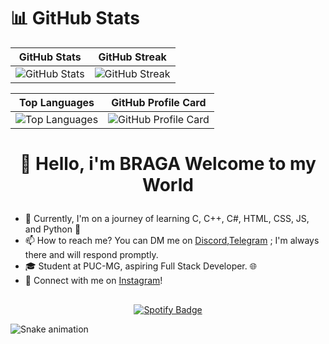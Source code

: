 # 📊 GitHub Stats
| GitHub Stats | GitHub Streak |
|--------------|---------------|
| ![GitHub Stats](https://github-readme-stats.vercel.app/api?username=bragadz&theme=radical&hide_border=false&include_all_commits=true&count_private=true) | ![GitHub Streak](https://github-readme-streak-stats.herokuapp.com/?user=bragadz&theme=radical&hide_border=false) |

| Top Languages | GitHub Profile Card |
|---------------|---------------------|
| ![Top Languages](https://github-readme-stats.vercel.app/api/top-langs/?username=bragadz&theme=radical&hide_border=false&include_all_commits=true&count_private=true&layout=compact) | ![GitHub Profile Card](http://github-profile-summary-cards.vercel.app/api/cards/profile-details?username=bragadz&theme=radical) |

# <p align="center">👋 Hello, i'm BRAGA Welcome to my World </p>

- 🌱 Currently, I'm on a journey of learning C, C++, C#, HTML, CSS, JS, and Python 🚀
- 📫 How to reach me? You can DM me on [Discord](https://discordapp.com/users/1057518718378324009),[Telegram](https://t.me/Bragadzz) ; I'm always there and will respond promptly.
- 🎓 Student at PUC-MG, aspiring Full Stack Developer. 🌐
- 🔗 Connect with me on [Instagram](https://www.instagram.com/bragadzz/)!

##

<p align="center">
    <a href="https://spotify-github-profile.vercel.app/api/view.svg?uid=ku3g4wazv40kuhzwmzezbgy4e&redirect=true">
        <img src="https://spotify-github-profile.vercel.app/api/view.svg?uid=ku3g4wazv40kuhzwmzezbgy4e&cover_image=true&theme=default&show_offline=true&background_color=121212&interchange=true&bar_color=53b14f&bar_color_cover=true" alt="Spotify Badge">
    </a>
</p>

![Snake animation](https://github.com/LuigiGF/LuigiGF/blob/output/github-contribution-grid-snake.svg)
